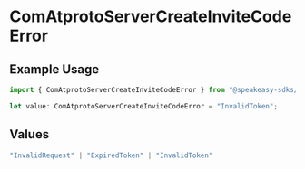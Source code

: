 # ComAtprotoServerCreateInviteCodeError

## Example Usage

```typescript
import { ComAtprotoServerCreateInviteCodeError } from "@speakeasy-sdks/bluesky/models/errors";

let value: ComAtprotoServerCreateInviteCodeError = "InvalidToken";
```

## Values

```typescript
"InvalidRequest" | "ExpiredToken" | "InvalidToken"
```